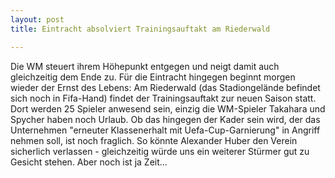 ```yaml
---
layout: post
title: Eintracht absolviert Trainingsauftakt am Riederwald

---
```


Die WM steuert ihrem Höhepunkt entgegen und neigt damit auch gleichzeitig dem Ende zu. Für die Eintracht hingegen beginnt morgen wieder der Ernst des Lebens: Am Riederwald (das Stadiongelände befindet sich noch in Fifa-Hand) findet der Trainingsauftakt zur neuen Saison statt. Dort werden 25 Spieler anwesend sein, einzig die WM-Spieler Takahara und Spycher haben noch Urlaub. Ob das hingegen der Kader sein wird, der das Unternehmen "erneuter Klassenerhalt mit Uefa-Cup-Garnierung" in Angriff nehmen soll, ist noch fraglich. So könnte Alexander Huber den Verein sicherlich verlassen - gleichzeitig würde uns ein weiterer Stürmer gut zu Gesicht stehen. Aber noch ist ja Zeit...


